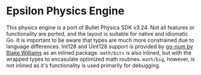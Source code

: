 # Epsilon Physics Engine

This physics engine is a port of Bullet Physics SDK v3.24. Not all features or functionality are ported, and the layout is suitable for native and idiomatic Go. It is important to be aware that types are much more constrained due to language differences. Int128 and Uint128 support is provided by [go-num by Blake Williams](https://github.com/shabbyrobe/go-num) as an inlined package. `math/bits` is also inlined, but with the wrapped types to encasulate optimized math routines. `math/big`, however, is not inlined as it's functionality is used primarily for debugging.